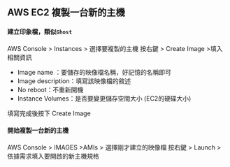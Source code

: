 ## AWS EC2 複製一台新的主機

#### 建立印象檔，類似`Ghost`
AWS Console > Instances > 選擇要複製的主機 按右鍵 > Create Image >填入相關資訊

 * Image name ：要儲存的映像檔名稱，好記憶的名稱即可
 * Image description：填寫該映像檔的敘述
 * No reboot：不重新開機
 * Instance Volumes：是否要變更儲存空間大小 (EC2的硬碟大小)

填寫完成後按下 Create Image

#### 開始複製一台新的主機
AWS Console > IMAGES >AMIs > 選擇剛才建立的映像檔 按右鍵 > Launch > 依據需求填入要開啟的新主機規格